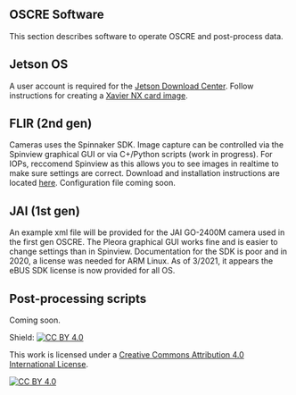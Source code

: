 ## OSCRE Software

This section describes software to operate OSCRE and post-process data. 

## Jetson OS
A user account is required for the [Jetson Download Center](https://developer.nvidia.com/embedded/downloads). Follow instructions for creating a [Xavier NX card image](https://developer.nvidia.com/jetson-nx-developer-kit-sd-card-image). 

## FLIR (2nd gen)
Cameras uses the Spinnaker SDK. Image capture can be controlled via the Spinview graphical GUI or via C+/Python scripts (work in progress). For IOPs, reccomend Spinview as this allows you 
to see images in realtime to make sure settings are correct. 
Download and installation instructions are located [here](https://www.flir.com/products/spinnaker-sdk/). Configuration file coming soon. 

## JAI (1st gen)
An example xml file will be provided for the JAI GO-2400M camera used in the first gen OSCRE. The Pleora graphical GUI works fine and is easier to 
change settings than in Spinview. Documentation for the SDK is poor and in 2020, a license was needed for ARM Linux. As of 3/2021, it appears the eBUS SDK license is now provided for all OS. 

## Post-processing scripts
Coming soon. 

Shield: [![CC BY 4.0][cc-by-shield]][cc-by]

This work is licensed under a
[Creative Commons Attribution 4.0 International License][cc-by].

[![CC BY 4.0][cc-by-image]][cc-by]

[cc-by]: http://creativecommons.org/licenses/by/4.0/
[cc-by-image]: https://i.creativecommons.org/l/by/4.0/88x31.png
[cc-by-shield]: https://img.shields.io/badge/License-CC%20BY%204.0-lightgrey.svg

